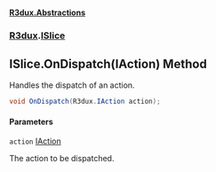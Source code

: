 #### [R3dux.Abstractions](R3dux.Abstractions.md 'R3dux.Abstractions')
### [R3dux](R3dux.Abstractions.md#R3dux 'R3dux').[ISlice](ISlice.md 'R3dux.ISlice')

## ISlice.OnDispatch(IAction) Method

Handles the dispatch of an action.

```csharp
void OnDispatch(R3dux.IAction action);
```
#### Parameters

<a name='R3dux.ISlice.OnDispatch(R3dux.IAction).action'></a>

`action` [IAction](IAction.md 'R3dux.IAction')

The action to be dispatched.
